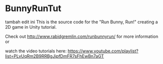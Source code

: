 # BunnyRunTut
tambah edit ini
This is the source code for the "Run Bunny, Run!" creating a 2D game in Unity tutorial.

Check out http://www.rabidgremlin.com/runbunnyrun/ for more information or 

watch the video tutorials here: https://www.youtube.com/playlist?list=PLvUqRm2B9RRBgJipfDmFR7sFhEwBn7aGT
